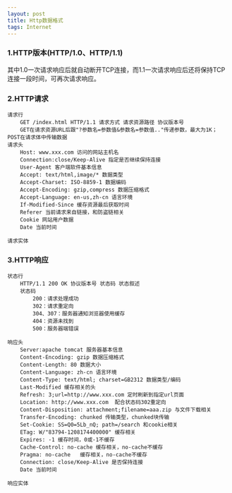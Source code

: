 ```yaml
---
layout: post
title: Http数据格式
tags: Internet
---
```

### 1.HTTP版本(HTTP/1.0、HTTP/1.1)
其中1.0一次请求响应后就自动断开TCP连接，而1.1一次请求响应后还将保持TCP连接一段时间，可再次请求响应。
		
### 2.HTTP请求 
	请求行
		GET /index.html HTTP/1.1 请求方式 请求资源路径 协议版本号
		GET在请求资源URL后跟"?参数名=参数值&参数名=参数值.."传递参数，最大为1K；POST在请求体中传输数据
	请求头
		Host: www.xxx.com 访问的网站主机名
		Connection:close/Keep-Alive 指定是否继续保持连接
		User-Agent 客户端软件基本信息
		Accept: text/html,image/* 数据类型
		Accept-Charset: ISO-8859-1 数据编码
		Accept-Encoding: gzip,compress 数据压缩格式
		Accept-Language: en-us,zh-cn 语言环境
		If-Modified-Since 缓存资源最后获取时间
		Referer 当前请求来自链接，和防盗链相关
		Cookie 网站用户数据
		Date 当前时间
		
	请求实体
		
### 3.HTTP响应
	状态行
		HTTP/1.1 200 OK 协议版本号 状态码 状态叙述
		状态码
			200：请求处理成功
			302：请求重定向
			304、307：服务器通知浏览器使用缓存
			404：资源未找到
			500：服务器端错误

	响应头
		Server:apache tomcat 服务器基本信息
		Content-Encoding: gzip 数据压缩格式
		Content-Length: 80 数据大小
		Content-Language: zh-cn 语言环境
		Content-Type: text/html; charset=GB2312 数据类型/编码
		Last-Modified 缓存相关的头
		Refresh: 3;url=http://www.xxx.com 定时刷新到指定url页面
		Location: http://www.xxx.com  配合状态码302重定向
		Content-Disposition: attachment;filename=aaa.zip 与文件下载相关
		Transfer-Encoding: chunked 传输类型，chunked块传输
		Set-Cookie: SS=Q0=5Lb_nQ; path=/search 和cookie相关
		ETag: W/"83794-1208174400000" 缓存相关
		Expires: -1 缓存时间，0或-1不缓存
		Cache-Control: no-cache 缓存相关，no-cache不缓存
		Pragma: no-cache   缓存相关，no-cache不缓存
		Connection: close/Keep-Alive 是否保持连接
		Date 当前时间
		
	响应实体